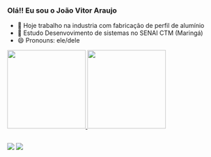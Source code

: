 ### Olá!! Eu sou o João Vitor Araujo 

- 🔭 Hoje trabalho na industria com fabricação de perfil de alumínio
- 🌱 Estudo Desenvovimento de sistemas no SENAI CTM (Maringá)
- 😄 Pronouns: ele/dele

 <div>
  <a href="https://github.com/jaumaraujo">
  <img height="180em" src="https://github-readme-stats.vercel.app/api?username=jaumaraujo&show_icons=true&theme=dracula&include_all_commits=true&count_private=true"/>
  <img height="180em" src="https://github-readme-stats.vercel.app/api/top-langs/?username=jaumaraujo&layout=compact&langs_count=16&theme=dracula"/>
</div>

##

<div>
   <a href="https://instagram.com/joao_araujo.01" target="_blank"><img src="https://img.shields.io/badge/-Instagram-%23E4405F?style=for-the-badge&logo=instagram&logoColor=white" target="_blank"></a>
   <a href="https://www.linkedin.com/in/joão-vitor-araujo-45875016a" target="_blank"><img src="https://img.shields.io/badge/-LinkedIn-%230077B5?style=for-the-badge&logo=linkedin&logoColor=white" target="_blank"></a> 
</div>
